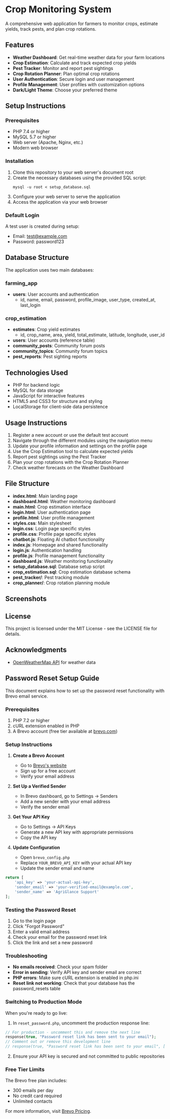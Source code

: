 # Crop Monitoring System

A comprehensive web application for farmers to monitor crops, estimate yields, track pests, and plan crop rotations.

## Features

- **Weather Dashboard**: Get real-time weather data for your farm locations
- **Crop Estimation**: Calculate and track expected crop yields
- **Pest Tracker**: Monitor and report pest sightings
- **Crop Rotation Planner**: Plan optimal crop rotations
- **User Authentication**: Secure login and user management
- **Profile Management**: User profiles with customization options
- **Dark/Light Theme**: Choose your preferred theme

## Setup Instructions

### Prerequisites

- PHP 7.4 or higher
- MySQL 5.7 or higher
- Web server (Apache, Nginx, etc.)
- Modern web browser

### Installation

1. Clone this repository to your web server's document root
2. Create the necessary databases using the provided SQL script:
   ```
   mysql -u root < setup_database.sql
   ```
3. Configure your web server to serve the application
4. Access the application via your web browser

### Default Login

A test user is created during setup:
- Email: test@example.com
- Password: password123

## Database Structure

The application uses two main databases:

### farming_app

- **users**: User accounts and authentication
  - id, name, email, password, profile_image, user_type, created_at, last_login

### crop_estimation

- **estimates**: Crop yield estimates
  - id, crop_name, area, yield, total_estimate, latitude, longitude, user_id
- **users**: User accounts (reference table)
- **community_posts**: Community forum posts
- **community_topics**: Community forum topics
- **pest_reports**: Pest sighting reports

## Technologies Used

- PHP for backend logic
- MySQL for data storage
- JavaScript for interactive features
- HTML5 and CSS3 for structure and styling
- LocalStorage for client-side data persistence

## Usage Instructions

1. Register a new account or use the default test account
2. Navigate through the different modules using the navigation menu
3. Update your profile information and settings on the profile page
4. Use the Crop Estimation tool to calculate expected yields
5. Report pest sightings using the Pest Tracker
6. Plan your crop rotations with the Crop Rotation Planner
7. Check weather forecasts on the Weather Dashboard

## File Structure

- **index.html**: Main landing page
- **dashboard.html**: Weather monitoring dashboard
- **main.html**: Crop estimation interface
- **login.html**: User authentication page
- **profile.html**: User profile management
- **styles.css**: Main stylesheet
- **login.css**: Login page specific styles
- **profile.css**: Profile page specific styles
- **chatbot.js**: Floating AI chatbot functionality
- **index.js**: Homepage and shared functionality
- **login.js**: Authentication handling
- **profile.js**: Profile management functionality
- **dashboard.js**: Weather monitoring functionality
- **setup_database.sql**: Database setup script
- **crop_estimation.sql**: Crop estimation database schema
- **pest_tracker/**: Pest tracking module
- **crop_planner/**: Crop rotation planning module

## Screenshots


## License

This project is licensed under the MIT License - see the LICENSE file for details.

## Acknowledgments

- [OpenWeatherMap API](https://openweathermap.org/api) for weather data

## Password Reset Setup Guide

This document explains how to set up the password reset functionality with Brevo email service.

### Prerequisites

1. PHP 7.2 or higher
2. cURL extension enabled in PHP
3. A Brevo account (free tier available at [brevo.com](https://www.brevo.com))

### Setup Instructions

1. **Create a Brevo Account**
   - Go to [Brevo's website](https://www.brevo.com/)
   - Sign up for a free account
   - Verify your email address

2. **Set Up a Verified Sender**
   - In Brevo dashboard, go to Settings → Senders
   - Add a new sender with your email address
   - Verify the sender email

3. **Get Your API Key**
   - Go to Settings → API Keys
   - Generate a new API key with appropriate permissions
   - Copy the API key

4. **Update Configuration**
   - Open `brevo_config.php`
   - Replace `YOUR_BREVO_API_KEY` with your actual API key
   - Update the sender email and name

```php
return [
    'api_key' => 'your-actual-api-key',
    'sender_email' => 'your-verified-email@example.com',
    'sender_name' => 'AgriGlance Support'
];
```

### Testing the Password Reset

1. Go to the login page
2. Click "Forgot Password"
3. Enter a valid email address
4. Check your email for the password reset link
5. Click the link and set a new password

### Troubleshooting

- **No emails received**: Check your spam folder
- **Error in sending**: Verify API key and sender email are correct
- **PHP errors**: Make sure cURL extension is enabled in php.ini
- **Reset link not working**: Check that your database has the password_resets table

### Switching to Production Mode

When you're ready to go live:

1. In `reset_password.php`, uncomment the production response line:
```php
// For production - uncomment this and remove the next line
response(true, "Password reset link has been sent to your email");
// Comment out or remove this development line
// response(true, "Password reset link has been sent to your email", ['reset_link' => $resetLink]);
```

2. Ensure your API key is secured and not committed to public repositories

### Free Tier Limits

The Brevo free plan includes:
- 300 emails per day
- No credit card required
- Unlimited contacts

For more information, visit [Brevo Pricing](https://www.brevo.com/pricing/).